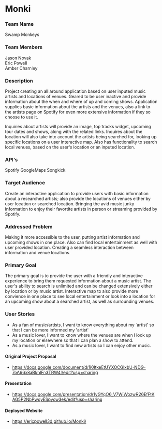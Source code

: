 # Monki

### Team Name
Swamp Monkeys

### Team Members
Jason Novak<BR>
Eric Powell<BR>
Amber Charnley

### Description
Project creating an all around application based on user inputed music artists and locations of venues. Geared to be user inactive and provide information about the when and where of up and coming shows. Application supplies basic information about the artists and the venues, also a link to the artists page on Spotify for even more extensive information if they so choose to use it. 

Inquiries about artists will provide an image, top tracks widget, upcoming tour dates and shows, along with the related links. Inquires about the location will also take into account the artists being searched for, looking up specific locations on a user interactive map. Also has functionality to search local venues, based on the user's location or an inputed location. 

### API's
Spotify
GoogleMaps
Songkick

### Target Audience
Create an interactive application to provide users with basic information about a researched artists; also provide the locations of venues either by user location or searched location. Bringing the avid music junky information to enjoy their favortite artists in person or streaming provided by Spotify. 

### Addressed Problem
Making it more accessible to the user, putting artist information and upcoming shows in one place. Also can find local entertainment as well with user provided location. Creating a seamless interaction between information and venue locations. 

### Primary Goal
The primary goal is to provide the user with a friendly and interactive experience to bring them requested information about a music artist. The user's ability to search is unlimited and can be changed extensively either by location or by music artist. Interactive map to also provide more convience in one place to see local entertainment or look into a location for an upcoming show about a searched artist, as well as surrounding venues. 

### User Stories
- As a fan of music/artists, I want to know everything about my 'artist' so that I can be more informed my 'artist'
- As a music lover, I want to know where the venues are when I look up my location or elsewhere so that I can plan a show to attend.
- As a music lover, I want to find new artists so I can enjoy other music. 


#### Original Project Proposal
* https://docs.google.com/document/d/1i0ltkeEtUYXOCGlxbU-NDG-7oA66x8aBkhlFn3TRW4I/edit?usp=sharing

#### Presentation
* https://docs.google.com/presentation/d/1vGYqO6_V7WiWozwR26EfFtKAG5P2NbPwgvESpycw3ek/edit?usp=sharing

#### Deployed Website
* https://ericpowell3d.github.io/Monki/
